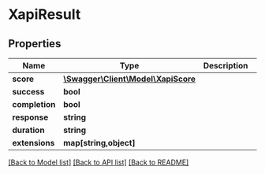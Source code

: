 # XapiResult

## Properties
Name | Type | Description | Notes
------------ | ------------- | ------------- | -------------
**score** | [**\Swagger\Client\Model\XapiScore**](XapiScore.md) |  | [optional] 
**success** | **bool** |  | [optional] 
**completion** | **bool** |  | [optional] 
**response** | **string** |  | [optional] 
**duration** | **string** |  | [optional] 
**extensions** | **map[string,object]** |  | [optional] 

[[Back to Model list]](../README.md#documentation-for-models) [[Back to API list]](../README.md#documentation-for-api-endpoints) [[Back to README]](../README.md)


